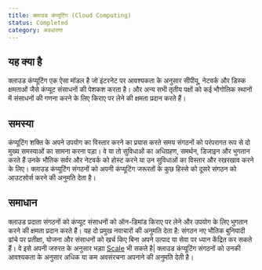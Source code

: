 ```yaml
---
title: क्लाउड कंप्यूटिंग (Cloud Computing)
status: Completed
category: अवधारणा
---
```


## यह क्या है

क्लाउड कंप्यूटिंग एक ऐसा मॉडल है जो इंटरनेट पर आवश्यकता के अनुसार सीपीयू, नेटवर्क और डिस्क क्षमताओं जैसे कंप्यूट संसाधनों की पेशकश करता है।
और अन्य सभी तृतीय पक्षों को कई भौगोलिक स्थानों में संसाधनों की गणना करने के लिए किराए पर लेने की क्षमता प्रदान करते हैं।

## समस्या

कंप्यूटिंग शक्ति के अपने उपयोग का विस्तार करने का प्रयास करते समय संगठनों को परंपरागत रूप से दो मुख्य समस्याओं का सामना करना पड़ा।
वे या तो सुविधाओं का अधिग्रहण, समर्थन, डिजाइन और भुगतान करते हैं
उनके भौतिक सर्वर और नेटवर्क को होस्ट करने या उन सुविधाओं का विस्तार और रखरखाव करने के लिए।
क्लाउड कंप्यूटिंग संगठनों को अपनी कंप्यूटिंग जरूरतों के कुछ हिस्से को दूसरे संगठन को आउटसोर्स करने की अनुमति देता है।

## समाधान

क्लाउड प्रदाता संगठनों को कंप्यूट संसाधनों को ऑन-डिमांड किराए पर लेने और उपयोग के लिए भुगतान करने की क्षमता प्रदान करते हैं।
यह दो प्रमुख नवाचारों की अनुमति देता है: 
संगठन नए भौतिक बुनियादी ढांचे पर प्रतीक्षा, योजना और संसाधनों को खर्च किए बिना अपने उत्पाद या सेवा पर ध्यान केंद्रित कर सकते हैं। वे इसे अपनी जरुरत के अनुसार भड़ाा [Scale](https://glossary.cncf.io/scalability/) भी सकते है|
क्लाउड कंप्यूटिंग संगठनों को उनकी आवश्यकता के अनुसार अधिक या कम अवसंरचना अपनाने की अनुमति देती है।
